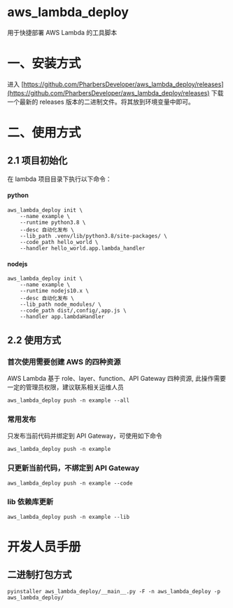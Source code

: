 # aws_lambda_deploy
用于快捷部署 AWS Lambda 的工具脚本

# 一、安装方式
进入 [https://github.com/PharbersDeveloper/aws_lambda_deploy/releases](https://github.com/PharbersDeveloper/aws_lambda_deploy/releases) 下载一个最新的 releases 版本的二进制文件。将其放到环境变量中即可。

# 二、使用方式
## 2.1 项目初始化
在 lambda 项目目录下执行以下命令：

#### python
```$xslt
aws_lambda_deploy init \
    --name example \
    --runtime python3.8 \
    --desc 自动化发布 \
    --lib_path .venv/lib/python3.8/site-packages/ \
    --code_path hello_world \
    --handler hello_world.app.lambda_handler
```

#### nodejs
```$xslt
aws_lambda_deploy init \
    --name example \
    --runtime nodejs10.x \
    --desc 自动化发布 \
    --lib_path node_modules/ \
    --code_path dist/,config/,app.js \
    --handler app.lambdaHandler
```

## 2.2 使用方式
### 首次使用需要创建 AWS 的四种资源
AWS Lambda 基于 role、layer、function、API Gateway 四种资源, 此操作需要一定的管理员权限，建议联系相关运维人员
```$xslt
aws_lambda_deploy push -n example --all
```

### 常用发布
只发布当前代码并绑定到 API Gateway，可使用如下命令
```$xslt
aws_lambda_deploy push -n example
```

### 只更新当前代码，不绑定到 API Gateway
```$xslt
aws_lambda_deploy push -n example --code
```

### lib 依赖库更新
```$xslt
aws_lambda_deploy push -n example --lib
```


# 开发人员手册
## 二进制打包方式
```$xslt
pyinstaller aws_lambda_deploy/__main__.py -F -n aws_lambda_deploy -p aws_lambda_deploy/
```

